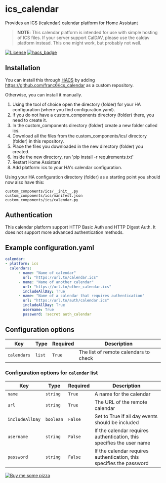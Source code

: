 # ics_calendar
Provides an ICS (icalendar) calendar platform for Home Assistant

> **NOTE**: This calendar platform is intended for use with simple hosting of ICS files.  If your server support CalDAV, please use the caldav platform instead.  This one might work, but probably not well.

[![License](https://img.shields.io/github/license/franc6/ics_calendar.svg?style=for-the-badge)](LICENSE)
[![hacs_badge](https://img.shields.io/badge/HACS-Custom-orange.svg?style=for-the-badge)](https://github.com/custom-components/hacs)

## Installation
You can install this through [HACS](https://github.com/custom-components/hacs) by adding https://github.com/franc6/ics_calendar as a custom repository.

Otherwise, you can install it manually.

1. Using the tool of choice open the directory (folder) for your HA configuration (where you find configuration.yaml).
2. If you do not have a custom_components directory (folder) there, you need to create it.
3. In the custom_components directory (folder) create a new folder called ics.
4. Download all the files from the custom_components/ics/ directory (folder) in this repository.
5. Place the files you downloaded in the new directory (folder) you created.
6. Inside the new directory, run 'pip install -r requirements.txt'
7. Restart Home Assistant
8. Add platform: ics to your HA's calendar configuration.

Using your HA configuration directory (folder) as a starting point you should now also have this:
```
custom_components/ics/__init__.py
custom_components/ics/manifest.json
custom_components/ics/calendar.py
```

## Authentication
This calendar platform support HTTP Basic Auth and HTTP Digest Auth.  It does
not support more advanced authentication methods.

## Example configuration.yaml
```yaml
calendar:
- platform: ics
  calendars:
      - name: "Name of calendar"
        url: "https://url.to/calendar.ics"
      - name: "Name of another calendar"
        url: "https://url.to/other_calendar.ics"
        includeAllDay: True
      - name: "Name of a calendar that requires authentication"
        url: "https://url.to/auth/calendar.ics"
        includeAllDay: True
        username: True
        password: !secret auth_calendar
```

## Configuration options
Key | Type | Required | Description
-- | -- | -- | --
`calendars` | `list` | `True` | The list of remote calendars to check

### Configuration options for `calendar` list
Key | Type | Required | Description
-- | -- | -- | --
`name` | `string` | `True` | A name for the calendar
`url` | `string` | `True` | The URL of the remote calendar
`includeAllDay` | `boolean` | `False` | Set to True if all day events should be included
`username` | `string` | `False` | If the calendar requires authentication, this specifies the user name
`password` | `string` | `False` | If the calendar requires authentication, this specifies the password

[![Buy me some pizza](https://www.buymeacoffee.com/assets/img/custom_images/orange_img.png)](https://www.buymeacoffee.com/qpunYPZx5)
